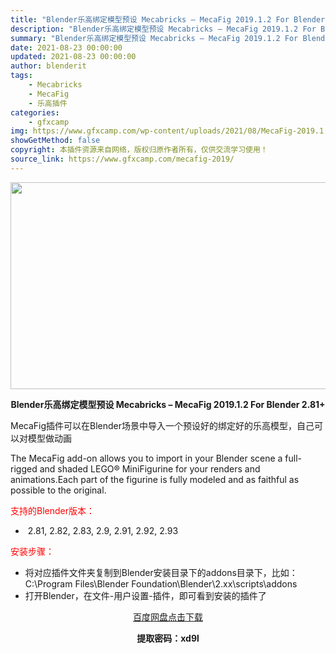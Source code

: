 ```yaml
---
title: "Blender乐高绑定模型预设 Mecabricks – MecaFig 2019.1.2 For Blender 2.81+"
description: "Blender乐高绑定模型预设 Mecabricks – MecaFig 2019.1.2 For Blender 2.81+ MecaFig插件可以在Blender场景中导入一个预设好的绑定好的乐高..."
summary: "Blender乐高绑定模型预设 Mecabricks – MecaFig 2019.1.2 For Blender 2.81+ MecaFig插件可以在Blender场景中导入一个预设好的绑定好的乐高..."
date: 2021-08-23 00:00:00
updated: 2021-08-23 00:00:00
author: blenderit
tags: 
    - Mecabricks
    - MecaFig
    - 乐高插件
categories:
    - gfxcamp
img: https://www.gfxcamp.com/wp-content/uploads/2021/08/MecaFig-2019.1.2-For-Blender-2.81.jpg
showGetMethod: false
copyright: 本插件资源来自网络，版权归原作者所有，仅供交流学习使用！
source_link: https://www.gfxcamp.com/mecafig-2019/
---
```

<div><p><img decoding="async" class="aligncenter size-full wp-image-97444" src="https://www.gfxcamp.com/wp-content/uploads/2021/08/MecaFig-2019.1.2-For-Blender-2.81.jpg" data-src="https://www.gfxcamp.com/wp-content/uploads/2021/08/MecaFig-2019.1.2-For-Blender-2.81.jpg" alt="" width="590" height="331" data-srcset="https://www.gfxcamp.com/wp-content/uploads/2021/08/MecaFig-2019.1.2-For-Blender-2.81.jpg 590w, https://www.gfxcamp.com/wp-content/uploads/2021/08/MecaFig-2019.1.2-For-Blender-2.81-150x84.jpg 150w" data-sizes="(max-width: 590px) 100vw, 590px"></p><p style="text-align: center;"><strong>Blender乐高绑定模型预设 Mecabricks – MecaFig 2019.1.2 For Blender 2.81+</strong></p><p>MecaFig插件可以在Blender场景中导入一个预设好的绑定好的乐高模型，自己可以对模型做动画</p><p>The MecaFig add-on allows you to import in your Blender scene a full-rigged and shaded LEGO® MiniFigurine for your renders and animations.Each part of the figurine is fully modeled and as faithful as possible to the original.</p><p style="text-align: left;"><span style="color: #ff0000;">支持的Blender版本：</span></p><ul>
<li style="text-align: left;"> 2.81, 2.82, 2.83, 2.9, 2.91, 2.92, 2.93</li>
</ul><p style="text-align: left;"><span style="color: #ff0000;">安装步骤：</span></p><ul>
<li>将对应插件文件夹复制到Blender安装目录下的addons目录下，比如：C:\Program Files\Blender Foundation\Blender\2.xx\scripts\addons</li>
<li>打开Blender，在文件-用户设置-插件，即可看到安装的插件了</li>
</ul><p style="text-align: center;"><a class="maxbutton-3 maxbutton maxbutton-baidu" target="_blank" rel="noopener" href="https://pan.baidu.com/s/1GdOmmLrHTbXtsvne848InA"><span class="mb-text">百度网盘点击下载</span></a></p><p style="text-align: center;"><strong>提取密码：xd9l</strong></p></div>